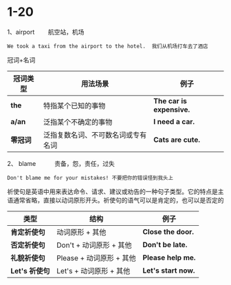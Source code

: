 # 1-20

1、airport        航空站，机场

```
We took a taxi from the airport to the hotel.  我们从机场打车去了酒店
```

冠词+名词

| 冠词类型     | 用法场景              | 例子                        |
| -------- | ----------------- | ------------------------- |
| **the**  | 特指某个已知的事物         | **The car is expensive.** |
| **a/an** | 泛指某个不确定的事物        | **I need a car.**         |
| **零冠词**  | 泛指复数名词、不可数名词或专有名词 | **Cats are cute.**        |

2、 blame           责备，怨，责任，过失

```
Don't blame me for your mistakes! 不要把你的错误怪到我头上
```

祈使句是英语中用来表达命令、请求、建议或劝告的一种句子类型。它的特点是主语通常省略，直接以动词原形开头。祈使句的语气可以是肯定的，也可以是否定的

|类型|结构|例子|
|---|---|---|
|**肯定祈使句**|动词原形 + 其他|**Close the door.**|
|**否定祈使句**|Don't + 动词原形 + 其他|**Don't be late.**|
|**礼貌祈使句**|Please + 动词原形 + 其他|**Please help me.**|
|**Let's 祈使句**|Let's + 动词原形 + 其他|**Let's start now.**|

